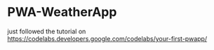 # PWA-WeatherApp
just followed the tutorial on https://codelabs.developers.google.com/codelabs/your-first-pwapp/
